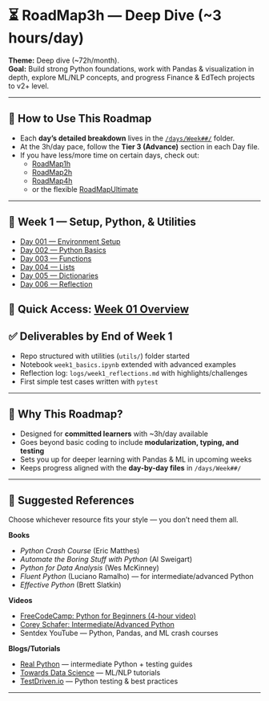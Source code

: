 # ⏳ RoadMap3h — Deep Dive (~3 hours/day)

**Theme:** Deep dive (~72h/month).  
**Goal:** Build strong Python foundations, work with Pandas & visualization in depth, explore ML/NLP concepts, and progress Finance & EdTech projects to v2+ level.  

---

## 🧭 How to Use This Roadmap

- Each **day’s detailed breakdown** lives in the [`/days/Week##/`](./days) folder.  
- At the 3h/day pace, follow the **Tier 3 (Advance)** section in each Day file.  
- If you have less/more time on certain days, check out:  
  - [RoadMap1h](./RoadMap1h.md)  
  - [RoadMap2h](./RoadMap2h.md)  
  - [RoadMap4h](./RoadMap4h.md)  
  - or the flexible [RoadMapUltimate](./RoadMapUltimate.md)  

---

## 📅 Week 1 — Setup, Python, & Utilities

- [Day 001 — Environment Setup](./days/Week01/Day001-Setup.md)  
- [Day 002 — Python Basics](./days/Week01/Day002-Python-Basics.md)  
- [Day 003 — Functions](./days/Week01/Day003-Functions.md)  
- [Day 004 — Lists](./days/Week01/Day004-Lists.md)  
- [Day 005 — Dictionaries](./days/Week01/Day005-Dictionaries.md)  
- [Day 006 — Reflection](./days/Week01/Day006-Reflection.md)  

📌 **Quick Access:** [Week 01 Overview](./days/Week01/README.md)
---

## ✅ Deliverables by End of Week 1

- Repo structured with utilities (`utils/`) folder started  
- Notebook `week1_basics.ipynb` extended with advanced examples  
- Reflection log: `logs/week1_reflections.md` with highlights/challenges  
- First simple test cases written with `pytest`  

---

## 🎯 Why This Roadmap?

- Designed for **committed learners** with ~3h/day available  
- Goes beyond basic coding to include **modularization, typing, and testing**  
- Sets you up for deeper learning with Pandas & ML in upcoming weeks  
- Keeps progress aligned with the **day-by-day files** in `/days/Week##/`  

---

## 📖 Suggested References

Choose whichever resource fits your style — you don’t need them all.  

**Books**  
- *Python Crash Course* (Eric Matthes)  
- *Automate the Boring Stuff with Python* (Al Sweigart)  
- *Python for Data Analysis* (Wes McKinney)  
- *Fluent Python* (Luciano Ramalho) — for intermediate/advanced Python  
- *Effective Python* (Brett Slatkin)  

**Videos**  
- [FreeCodeCamp: Python for Beginners (4-hour video)](https://www.youtube.com/watch?v=rfscVS0vtbw)  
- [Corey Schafer: Intermediate/Advanced Python](https://www.youtube.com/@coreyms)  
- Sentdex YouTube — Python, Pandas, and ML crash courses  

**Blogs/Tutorials**  
- [Real Python](https://realpython.com/) — intermediate Python + testing guides  
- [Towards Data Science](https://towardsdatascience.com/) — ML/NLP tutorials  
- [TestDriven.io](https://testdriven.io/) — Python testing & best practices  

---
